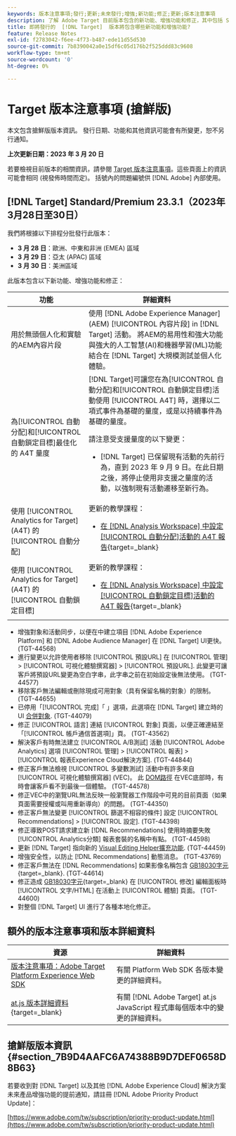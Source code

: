```yaml
---
keywords: 版本注意事項;發行;更新;未來發行;增強;新功能;修正;更新;版本注意事項
description: 了解 Adobe Target 目前版本包含的新功能、增強功能和修正，其中包括 SDK、API 和 JavaScript 程式庫。
title: 即將發行的  [!DNL Target]  版本將包含哪些新功能和增強功能?
feature: Release Notes
exl-id: f2783042-f6ee-4f73-b487-ede11d55d530
source-git-commit: 7b8390042a0e15df6c05d176b2f525ddd83c9608
workflow-type: tm+mt
source-wordcount: '0'
ht-degree: 0%

---
```


# Target 版本注意事項 (搶鮮版)

本文包含搶鮮版版本資訊。 發行日期、功能和其他資訊可能會有所變更，恕不另行通知。

**上次更新日期：2023 年 3 月 20 日**

若要檢視目前版本的相關資訊，請參閱 [Target 版本注意事項](release-notes.md)。這些頁面上的資訊可能會相同 (視發佈時間而定)。 括號內的問題編號供 [!DNL Adobe] 內部使用。

## [!DNL Target] Standard/Premium 23.3.1（2023年3月28日至30日）

我們將根據以下排程分批發行此版本：

* **3 月 28 日**：歐洲、中東和非洲 (EMEA) 區域
* **3 月 29 日**：亞太 (APAC) 區域
* **3 月 30 日**：美洲區域

此版本包含以下新功能、增強功能和修正：

| 功能 | 詳細資料 |
|--- |--- |
| 用於無頭個人化和實驗的AEM內容片段 | 使用 [!DNL Adobe Experience Manager] (AEM) [!UICONTROL 內容片段] in [!DNL Target] 活動。 將AEM的易用性和強大功能與強大的人工智慧(AI)和機器學習(ML)功能結合在 [!DNL Target] 大規模測試並個人化體驗。 |
| 為[!UICONTROL 自動分配]和[!UICONTROL 自動鎖定目標]最佳化的 A4T 量度 | [!DNL Target]可讓您在為[!UICONTROL 自動分配]和[!UICONTROL 自動鎖定目標]活動使用 [!UICONTROL A4T] 時，選擇以二項式事件為基礎的量度，或是以持續事件為基礎的量度。<P>請注意受支援量度的以下變更：<ul><li>[!DNL Target] 已保留現有活動的先前行為，直到 2023 年 9 月 9 日。在此日期之後，將停止使用非支援之量度的活動，以強制現有活動遷移至新行為。</li></ul> |
| 使用 [!UICONTROL Analytics for Target] (A4T) 的[!UICONTROL 自動分配] | 更新的教學課程：<ul><li>[在  [!DNL Analysis Workspace]  中設定[!UICONTROL 自動分配]活動的 A4T 報告](https://experienceleague.adobe.com/docs/target-learn/tutorials/integrations/set-up-a4t-reports-in-analysis-workspace-for-auto-allocate-activities.html){target=_blank}</li></ul> |
| 使用 [!UICONTROL Analytics for Target] (A4T) 的[!UICONTROL 自動鎖定目標] | 更新的教學課程：<ul><li>[在  [!DNL Analysis Workspace]  中設定[!UICONTROL 自動鎖定目標]活動的 A4T 報告](https://experienceleague.adobe.com/docs/target-learn/tutorials/integrations/set-up-a4t-reports-in-analysis-workspace-for-auto-target-activities.html){target=_blank}</li></ul> |

* 增強對象和活動同步，以便在中建立項目 [!DNL Adobe Experience Platform] 和 [!DNL Adobe Audience Manager] 在 [!DNL Target] UI更快。 (TGT-44568)
* 進行變更以允許使用者移除 [!UICONTROL 預設URL] 在 [!UICONTROL 管理] > [!UICONTROL 可視化體驗撰寫器] > [!UICONTROL 預設URL]. 此變更可讓客戶將預設URL變更為空白字串，此字串之前在初始設定後無法使用。 (TGT-44577)
* 移除客戶無法編輯或刪除現成可用對象（具有保留名稱的對象）的限制。 (TGT-44655)
* 已停用「[!UICONTROL 完成]「 」選項，此選項在 [!DNL Target] 建立時的UI [合併對象](/help/main/c-target/combining-multiple-audiences.md). (TGT-44079)
* 修正 [!UICONTROL 語言] 連結 [!UICONTROL 對象] 頁面，以便正確連結至「[!UICONTROL 帳戶通信首選項]」頁。 (TGT-43562)
* 解決客戶有時無法建立 [!UICONTROL A/B測試] 活動 [!UICONTROL Adobe Analytics] 選項 [!UICONTROL 管理] > [!UICONTROL 報表] > [!UICONTROL 報表Experience Cloud解決方案]. (TGT-44844)
* 修正客戶無法檢視 [!UICONTROL 多變數測試] 活動中有許多來自 [!UICONTROL 可視化體驗撰寫器] (VEC)。 此 [DOM路徑](/help/main/c-experiences/c-visual-experience-composer/viztarget-options.md#dom-path) 在VEC底部時，有時會讓客戶看不到最後一個體驗。 (TGT-44578)
* 修正VEC中的瀏覽URL無法反映一般瀏覽器工作階段中可見的目前頁面（如果頁面需要授權或叫用重新導向）的問題。 (TGT-44350)
* 修正客戶無法變更 [!UICONTROL 篩選不相容的條件] 設定 [!UICONTROL Recommendations] > [!UICONTROL 設定]. (TGT-44398)
* 修正導致POST請求建立新 [!DNL Recommendations] 使用時摘要失敗 [!UICONTROL Analytics分類] 報表套裝的名稱中有點。 (TGT-44598)
* 更新 [!DNL Target] 指向新的 [Visual Editing Helper擴充功能](/help/main/c-experiences/c-visual-experience-composer/r-troubleshoot-composer/visual-editing-helper-extension.md). (TGT-44459)
* 增強安全性，以防止 [!DNL Recommendations] 動態消息。 (TGT-43769)
* 修正客戶無法在 [!DNL Recommendations] 如果影像名稱包含 [GB18030字元](https://en.wikipedia.org/wiki/GB_18030){target=_blank}. (TGT-44614)
* 修正造成 [GB18030字元](https://en.wikipedia.org/wiki/GB_18030){target=_blank} 在 [!UICONTROL 修改] 編輯面板時 [!UICONTROL 文字/HTML] 在活動上 [!UICONTROL 體驗] 頁面。 (TGT-44600)
* 對整個 [!DNL Target] UI 進行了各種本地化修正。


## 額外的版本注意事項和版本詳細資料

| 資源 | 詳細資料 |
|--- |--- |
| [版本注意事項：Adobe Target Platform Experience Web SDK](https://experienceleague.adobe.com/docs/experience-platform/edge/release-notes.html?lang=zh-Hant) | 有關 Platform Web SDK 各版本變更的詳細資料。 |
| [at.js 版本詳細資料](https://developer.adobe.com/target/implement/client-side/atjs/target-atjs-versions/){target=_blank} | 有關 [!DNL Adobe Target] at.js JavaScript 程式庫每個版本中的變更的詳細資料。 |


## 搶鮮版版本資訊 {#section_7B9D4AAFC6A74388B9D7DEF0658D8B63}

若要收到對 [!DNL Target] 以及其他 [!DNL Adobe Experience Cloud] 解決方案未來產品增強功能的提前通知，請註冊 [!DNL Adobe Priority Product Update]：

[https://www.adobe.com/tw/subscription/priority-product-update.html](https://www.adobe.com/tw/subscription/priority-product-update.html)
